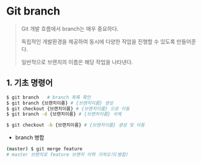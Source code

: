 # Git branch

> Git 개발 흐름에서 branch는 매우 중요하다.
>
> 독립적인 개발환경을 제공하여 동시에 다양한 작업을 진행할 수 있도록 만들어준다.
>
> 일반적으로 브랜치의 이름은 해당 작업을 나타낸다.

## 1. 기초 명령어

```bash
$ git branch   # branch 목록 확인
$ git branch {브랜치이름} # {브랜치이름} 생성
$ git checkout {브랜치이름} # {브랜치이름} 으로 이동
$ git branch -d {브랜치이름} # {브랜치이름} 삭제
```

```bash
$ git checkout -b {브랜치이름} # {브랜치이름} 생성 및 이동
```

* branch 병합

```bash
(master) $ git merge feature
# master 브랜치로 feature 브랜치 이력 가져오기(병합)
```

